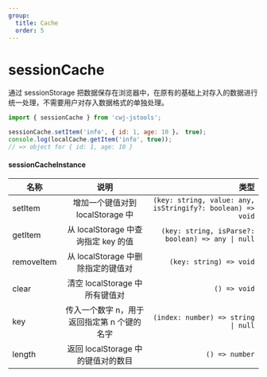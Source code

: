 ```yaml
---
group:
  title: Cache
  order: 5
---
```


# sessionCache

通过 sessionStorage 把数据保存在浏览器中，在原有的基础上对存入的数据进行统一处理，不需要用户对存入数据格式的单独处理。

```jsx | pure
import { sessionCache } from 'cwj-jstools';

sessionCache.setItem('info', { id: 1, age: 10 }， true);
console.log(localCache.getItem('info', true));
// => object for { id: 1, age: 10 }
```

#### sessionCacheInstance

| 名称 | 说明 | 类型 |
| --- | :-: | --: |
| setItem | 增加一个键值对到 localStorage 中 | `(key: string, value: any, isStringify?: boolean) => void` |
| getItem | 从 localStorage 中查询指定 key 的值 | `(key: string, isParse?: boolean) => any \| null` |
| removeItem | 从 localStorage 中删除指定的键值对 | `(key: string) => void` |
| clear | 清空 localStorage 中所有键值对 | `() => void` |
| key | 传入一个数字 n，用于返回指定第 n 个键的名字 | `(index: number) => string \| null` |
| length | 返回 localStorage 中的键值对的数目 | `() => number` |
